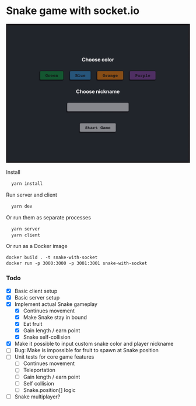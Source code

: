 # Snake game with socket.io

![Demo](/screenshot.gif)

Install

```sh
  yarn install
```

Run server and client

```sh
  yarn dev
```

Or run them as separate processes

```sh
  yarn server
  yarn client
```

Or run as a Docker image

```
docker build . -t snake-with-socket
docker run -p 3000:3000 -p 3001:3001 snake-with-socket
```

### Todo

- [x] Basic client setup
- [x] Basic server setup
- [x] Implement actual Snake gameplay
  - [x] Continues movement
  - [x] Make Snake stay in bound
  - [x] Eat fruit
  - [x] Gain length / earn point
  - [x] Snake self-collision
- [x] Make it possible to input custom snake color and player nickname
- [ ] Bug: Make is impossible for fruit to spawn at Snake position
- [ ] Unit tests for core game features
  - [ ] Continues movement
  - [ ] Teleportation
  - [ ] Gain length / earn point
  - [ ] Self collision
  - [ ] Snake.position[] logic
- [ ] Snake multiplayer?
